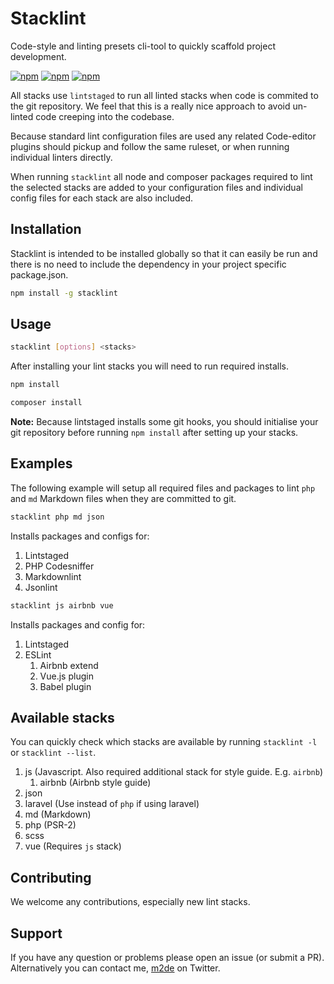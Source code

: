 # Stacklint

Code-style and linting presets cli-tool to quickly scaffold project development.

[![npm](https://img.shields.io/npm/v/stacklint.svg?style=for-the-badge)](https://www.npmjs.com/package/stacklint)
[![npm](https://img.shields.io/npm/dm/stacklint.svg?style=for-the-badge)](https://github.com/thesold/stacklint)
[![npm](https://img.shields.io/npm/l/stacklint.svg?style=for-the-badge)](https://github.com/thesold/stacklint)

All stacks use `lintstaged` to run all linted stacks when code is commited to the git repository. We feel that this is a really nice approach to avoid un-linted code creeping into the codebase.

Because standard lint configuration files are used any related Code-editor plugins should pickup and follow the same ruleset, or when running individual linters directly.

When running `stacklint` all node and composer packages required to lint the selected stacks are added to your configuration files and individual config files for each stack are also included.

## Installation

Stacklint is intended to be installed globally so that it can easily be run and there is no need to include the dependency in your project specific package.json.

```sh
npm install -g stacklint
```

## Usage

```sh
stacklint [options] <stacks>
```

After installing your lint stacks you will need to run required installs.

```sh
npm install
```

```sh
composer install
```

**Note:** Because lintstaged installs some git hooks, you should initialise your git repository before running `npm install` after setting up your stacks.

## Examples

The following example will setup all required files and packages to lint `php` and `md` Markdown files when they are committed to git.

```sh
stacklint php md json
```

Installs packages and configs for:

1. Lintstaged
1. PHP Codesniffer
1. Markdownlint
1. Jsonlint

```sh
stacklint js airbnb vue
```

Installs packages and config for:

1. Lintstaged
1. ESLint
    1. Airbnb extend
    1. Vue.js plugin
    1. Babel plugin

## Available stacks

You can quickly check which stacks are available by running `stacklint -l` or `stacklint --list`.

1. js (Javascript. Also required additional stack for style guide. E.g. `airbnb`)
    1. airbnb (Airbnb style guide)
1. json
1. laravel (Use instead of `php` if using laravel)
1. md (Markdown)
1. php (PSR-2)
1. scss
1. vue (Requires `js` stack)

## Contributing

We welcome any contributions, especially new lint stacks.

## Support

If you have any question or problems please open an issue (or submit a PR). Alternatively you can contact me, [m2de](https://www.twitter.com/m2de_io) on Twitter.
